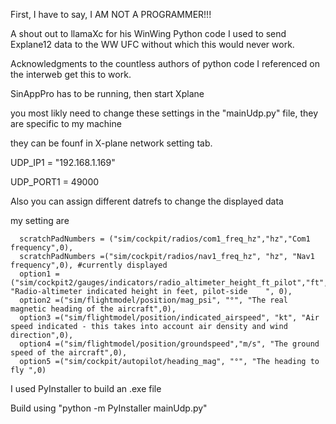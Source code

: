 First, I have to say, I AM NOT A PROGRAMMER!!!

A shout out to llamaXc for his WinWing Python code I used to send Explane12 data to the WW UFC without which this would never work.

Acknowledgments to the countless authors of python code I referenced on the interweb get this to work.

SinAppPro has to be running, then start Xplane


you most likly need to change these settings in the "mainUdp.py" file,  they are specific to my machine

they can be founf in X-plane network setting tab.

  UDP_IP1 = "192.168.1.169"
  
  UDP_PORT1 = 49000
  
Also you can assign different datrefs to change the displayed data

my setting are

      scratchPadNumbers = ("sim/cockpit/radios/com1_freq_hz","hz","Com1 frequency",0),
      scratchPadNumbers =("sim/cockpit/radios/nav1_freq_hz", "hz", "Nav1 frequency",0), #currently displayed
      option1 =("sim/cockpit2/gauges/indicators/radio_altimeter_height_ft_pilot","ft", "Radio-altimeter indicated height in feet, pilot-side	", 0), 
      option2 =("sim/flightmodel/position/mag_psi", "°", "The real magnetic heading of the aircraft",0),
      option3 =("sim/flightmodel/position/indicated_airspeed", "kt", "Air speed indicated - this takes into account air density and wind direction",0), 
      option4 =("sim/flightmodel/position/groundspeed","m/s", "The ground speed of the aircraft",0),
      option5 =("sim/cockpit/autopilot/heading_mag", "°", "The heading to fly ",0)

I used PyInstaller to build an .exe file

Build using "python -m PyInstaller mainUdp.py"
